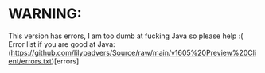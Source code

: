 # WARNING:
This version has errors, I am too dumb at fucking Java so please help :(
<br>
Error list if you are good at Java: (https://github.com/lilypadvers/Source/raw/main/v1605%20Preview%20Client/errors.txt)[errors]
